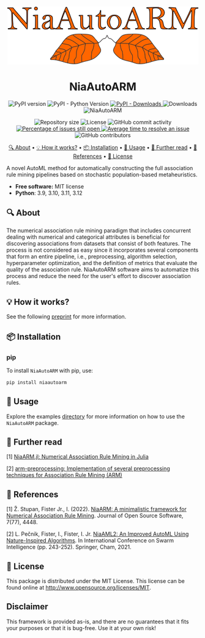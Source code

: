 <p align="center">
  <img alt="logo" width="500" src=".github/images/NiaAutoARM.png">
</p>

<h1 align="center">
  NiaAutoARM
</h1>

<p align="center">
    <img alt="PyPI version" src="https://img.shields.io/pypi/v/niaautoarm.svg" />
    <img alt="PyPI - Python Version" src="https://img.shields.io/pypi/pyversions/niaautoarm.svg">
    <a href="https://pepy.tech/project/niaautoarm">
        <img alt="PyPI - Downloads" src="https://img.shields.io/pypi/dm/niaautoarm.svg">
    </a>
    <img alt="Downloads" src="https://static.pepy.tech/badge/niaautoarm">
    <img alt="NiaAutoARM" src="https://github.com/firefly-cpp/niaautoarm/actions/workflows/test.yml/badge.svg" />
</p>

<p align="center">
    <img alt="Repository size" src="https://img.shields.io/github/repo-size/firefly-cpp/NiaAutoARM" />
    <img alt="License" src="https://img.shields.io/github/license/firefly-cpp/NiaAutoARM.svg" />
    <img alt="GitHub commit activity" src="https://img.shields.io/github/commit-activity/w/firefly-cpp/NiaAutoARM.svg">
    <a href="http://isitmaintained.com/project/firefly-cpp/NiaAutoARM">
        <img alt="Percentage of issues still open" src="http://isitmaintained.com/badge/open/firefly-cpp/NiaAutoARM.svg">
    </a>
    <a href="http://isitmaintained.com/project/firefly-cpp/NiaAutoARM">
        <img alt="Average time to resolve an issue" src="http://isitmaintained.com/badge/resolution/firefly-cpp/NiaAutoARM.svg">
    </a>
    <img alt="GitHub contributors" src="https://img.shields.io/github/contributors/firefly-cpp/NiaAutoARM.svg"/>
</p>

<p align="center">
  <a href="#-about">🔍 About</a> •
  <a href="#-how-it-works">💡 How it works?</a> •
  <a href="#-installation">📦 Installation</a> •
  <a href="#-usage">🚀 Usage</a> •
  <a href="#-further-read">📖 Further read</a> •
  <a href="#-references">📝 References</a> •
  <a href="#-license">🔑 License</a>
</p>

A novel AutoML method for automatically constructing the full association rule mining pipelines based on stochastic population-based metaheuristics.

* **Free software:** MIT license
* **Python**: 3.9, 3.10, 3.11, 3.12

## 🔍 About

The numerical association rule mining paradigm that includes concurrent dealing with numerical and categorical attributes is beneficial for discovering associations from datasets that consist of both features. The process is not considered as easy since it incorporates several components that form an entire pipeline, i.e., preprocessing, algorithm selection, hyperparameter optimization, and the definition of metrics that evaluate the quality of the association rule. NiaAutoARM software aims to automatize this process and reduce the need for the user's effort to discover association rules.

## 💡 How it works?

See the following [preprint](https://arxiv.org/pdf/2501.00138) for more information.

## 📦 Installation
### pip

To install `NiaAutoARM` with pip, use:

```sh
pip install niaautoarm
```

## 🚀 Usage
Explore the examples [directory](./examples) for more information on how to use the `NiaAutoARM` package.


## 📖 Further read
[1] [NiaARM.jl: Numerical Association Rule Mining in Julia](https://github.com/firefly-cpp/NiaARM.jl)

[2] [arm-preprocessing: Implementation of several preprocessing techniques for Association Rule Mining (ARM)](https://github.com/firefly-cpp/arm-preprocessing)

## 📝 References
[1] Ž. Stupan, Fister Jr., I. (2022). [NiaARM: A minimalistic framework for Numerical Association Rule Mining](https://www.theoj.org/joss-papers/joss.04448/10.21105.joss.04448.pdf). Journal of Open Source Software, 7(77), 4448.

[2] L. Pečnik, Fister, I., Fister, I. Jr. [NiaAML2: An Improved AutoML Using Nature-Inspired Algorithms](https://doi.org/10.1007/978-3-030-78811-7_23). In International Conference on Swarm Intelligence (pp. 243-252). Springer, Cham, 2021.

## 🔑 License
This package is distributed under the MIT License. This license can be found online at <http://www.opensource.org/licenses/MIT>.

## Disclaimer
This framework is provided as-is, and there are no guarantees that it fits your purposes or that it is bug-free. Use it at your own risk!
